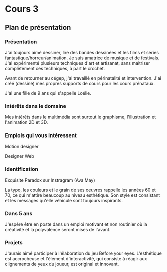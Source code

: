 # Cours 3
## Plan de présentation

### Présentation
J'ai toujours aimé dessiner, lire des bandes dessinées et les films et séries fantastique/horreur/animation. Je suis amatrice de musique et de festivals. J'ai expérimenté plusieurs techniques d'art et artisanat, sans maitriser complètement ces techniques, à part le crochet. 

Avant de retourner au cégep, j'ai travaillé en périnatalité et intervention. J'ai créé (dessiné) mes propres supports de cours pour les cours prénataux.

J'ai une fille de 9 ans qui s'appelle Loélie.

### Intérêts dans le domaine
Mes intérêts dans le multimédia sont surtout le graphisme, l'illustration et l'animation 2D et 3D. 

### Emplois qui vous intéressent
Motion designer

Designer Web

### Identification
Exquisite Paradox sur Instragram (Ava May)

La typo, les couleurs et le grain de ses oeuvres rappelle les années 60 et 70, ce qui m'attire beaucoup au niveau esthétique. Son style est consistant et les messages qu'elle véhicule sont toujours inspirants. 

### Dans 5 ans
J'espère être en poste dans un emploi motivant et non routinier où la créativité et la polyvalence seront mises de l'avant.

### Projets
J'aurais aimé participer à l'élaboration du jeu Before your eyes. L'esthétique est accrocheuse et l'élément d'interactivité, qui consiste à réagir aux clignements de yeux du joueur, est original et innovant.
